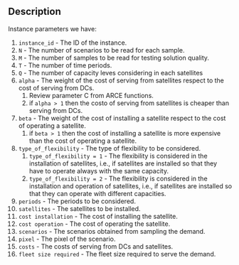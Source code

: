 
## Description
Instance parameters we have:

1. `instance_id` - The ID of the instance.
2. `N` - The number of scenarios to be read for each sample.
3. `M` - The number of samples to be read for testing solution quality.
4. `T` - The number of time periods.
5. `Q` - The number of capacity leves considering in each satellites
6. `alpha` - The weight of the cost of serving from satellites respect to the cost of serving from DCs.
   1. Review parameter C from ARCE functions.
   2. if `alpha > 1` then the costo of serving from satellites is cheaper than serving from DCs.
7. `beta` - The weight of the cost of installing a satellite respect to the cost of operating a satellite.
   1. if `beta > 1` then the cost of installing a satellite is more expensive than the cost of operating a satellite.
8. `type_of_flexibility` - The type of flexibility to be considered.
   1. `type_of_flexibility = 1` - The flexibility is considered in the installation of satellites, i.e., if satellites are installed so that they have to operate always with the same capacity.
   2. `type_of_flexibility = 2` - The flexibility is considered in the installation and operation of satellites, i.e., if satellites are installed so that they can operate with different capacities.
9. `periods` - The periods to be considered.
10. `satellites` - The satellites to be installed.
   1. `cost installation` - The cost of installing the satellite.
   2. `cost operation` - The cost of operating the satellite.
11. `scenarios` - The scenarios obtained from sampling the demand.
   1. `pixel` - The pixel of the scenario.
   2. `costs` - The costs of serving from DCs and satellites.
   3. `fleet size required` - The fleet size required to serve the demand.
